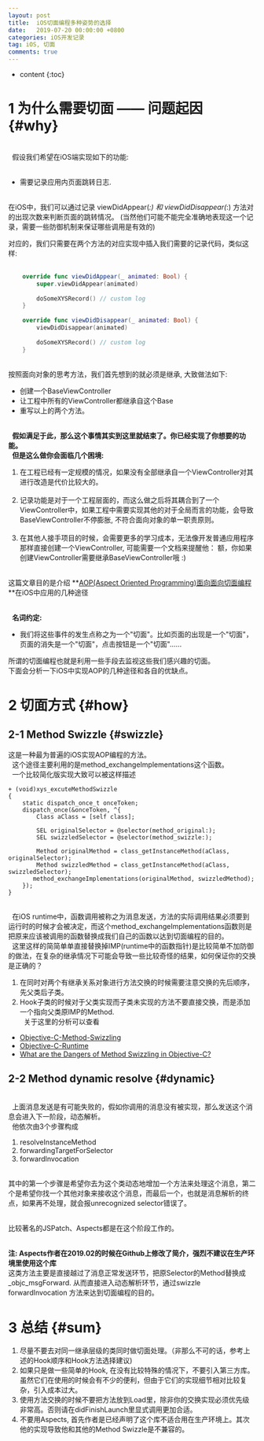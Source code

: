```yaml
---
layout: post
title:  iOS切面编程多种姿势的选择
date:   2019-07-20 00:00:00 +0800
categories: iOS开发记录
tag: iOS, 切面
comments: true
---
```


* content
{:toc}

1 为什么需要切面 —— 问题起因 {#why}
==
&nbsp;<br>&nbsp;
假设我们希望在iOS端实现如下的功能: 
&nbsp;<br>&nbsp;
- 需要记录应用内页面跳转日志.
&nbsp;<br>&nbsp;

在iOS中，我们可以通过记录 viewDidAppear(_:) 和 viewDidDisappear(_:) 方法对的出现次数来判断页面的跳转情况。 (当然他们可能不能完全准确地表现这一个记录，需要一些防御机制来保证哪些调用是有效的)

对应的，我们只需要在两个方法的对应实现中插入我们需要的记录代码，类似这样:<br>&nbsp;
``` swift 
    override func viewDidAppear(_ animated: Bool) {
        super.viewDidAppear(animated)
        
        doSomeXYSRecord() // custom log
    }
    
    override func viewDidDisappear(_ animated: Bool) {
        viewDidDisappear(animated)
        
        doSomeXYSRecord() // custom log
    }
```

<br>按照面向对象的思考方法，我们首先想到的就必须是继承, 大致做法如下:

- 创建一个BaseViewController
- 让工程中所有的ViewController都继承自这个Base
- 重写以上的两个方法。


&nbsp;<br>&nbsp;
**假如满足于此，那么这个事情其实到这里就结束了。你已经实现了你想要的功能。**
&nbsp;<br>&nbsp;
**但是这么做你会面临几个困境:**

1. 在工程已经有一定规模的情况，如果没有全部继承自一个ViewController对其进行改造是代价比较大的。&nbsp;<br>&nbsp;
2. 记录功能是对于一个工程层面的，而这么做之后将其耦合到了一个 ViewController中，如果工程中需要实现其他的对于全局而言的功能，会导致BaseViewController不停膨胀, 不符合面向对象的单一职责原则。&nbsp;<br>&nbsp;
3. 在其他人接手项目的时候，会需要更多的学习成本，无法像开发普通应用程序那样直接创建一个ViewController, 可能需要一个文档来提醒他： 额，你如果创建ViewController需要继承BaseViewController哦 :)&nbsp;<br>&nbsp;

这篇文章目的是介绍
**[AOP(Aspect Oriented Programming)面向面向切面编程](https://baike.baidu.com/item/AOP/1332219?fr=aladdin)**在iOS中应用的几种途径

&nbsp;<br>&nbsp;
**名词约定:**
- 我们将这些事件的发生点称之为一个"切面"。比如页面的出现是一个"切面"，页面的消失是一个"切面"，点击按钮是一个"切面"......

所谓的切面编程也就是利用一些手段去监视这些我们感兴趣的切面。
&nbsp;<br>下面会分析一下iOS中实现AOP的几种途径和各自的优缺点。


2 切面方式 {#how}
==

2-1 Method Swizzle {#swizzle}
---
这是一种最为普遍的iOS实现AOP编程的方法。
&nbsp;<br>&nbsp;
这个途径主要利用的是method_exchangeImplementations这个函数。
&nbsp;<br>&nbsp;
一个比较简化版实现大致可以被这样描述
```objc
+ (void)xys_excuteMethodSwizzle
{
    static dispatch_once_t onceToken;
    dispatch_once(&onceToken, ^{
        Class aClass = [self class];
        
        SEL originalSelector = @selector(method_original:);
        SEL swizzledSelector = @selector(method_swizzle:);
        
        Method originalMethod = class_getInstanceMethod(aClass, originalSelector);
        Method swizzledMethod = class_getInstanceMethod(aClass, swizzledSelector);
       method_exchangeImplementations(originalMethod, swizzledMethod);
    });
}
```
&nbsp;<br>&nbsp;
在iOS runtime中，函数调用被称之为消息发送，方法的实际调用结果必须要到运行时的时候才会被决定，而这个method_exchangeImplementations函数则是把原来应该被调用的函数替换成我们自己的函数以达到切面编程的目的。
&nbsp;<br>&nbsp;
这里这样的简简单单直接替换掉IMP(runtime中的函数指针)是比较简单不加防御的做法，在复杂的继承情况下可能会导致一些比较奇怪的结果，如何保证你的交换是正确的？ 

1. 在同时对两个有继承关系对象进行方法交换的时候需要注意交换的先后顺序，先父类后子类。
2. Hook子类的时候对于父类实现而子类未实现的方法不要直接交换，而是添加一个指向父类原IMP的Method.
&nbsp;<br>&nbsp;
关于这里的分析可以查看
- [Objective-C-Method-Swizzling](http://yulingtianxia.com/blog/2017/04/17/Objective-C-Method-Swizzling/#Reference)
- [Objective-C-Runtime](http://yulingtianxia.com/blog/2014/11/05/objective-c-runtime/)
- [What are the Dangers of Method Swizzling in Objective-C?](https://stackoverflow.com/questions/5339276/what-are-the-dangers-of-method-swizzling-in-objective-c)

2-2 Method dynamic resolve {#dynamic}
---


&nbsp;<br>&nbsp;
上面消息发送是有可能失败的，假如你调用的消息没有被实现，那么发送这个消息会进入下一阶段，动态解析。&nbsp;<br>&nbsp;
他依次由3个步骤构成
1. resolveInstanceMethod
2. forwardingTargetForSelector
3. forwardInvocation

&nbsp;<br>
其中的第一个步骤是希望你去为这个类动态地增加一个方法来处理这个消息，第二个是希望你找一个其他对象来接收这个消息，而最后一个，也就是消息解析的终点，如果再不处理，就会报unrecognized selector错误了。

&nbsp;<br>
比较著名的JSPatch、Aspects都是在这个阶段工作的。

&nbsp;<br>
**注: Aspects作者在2019.02的时候在Github上修改了简介，强烈不建议在生产环境里使用这个库**
&nbsp;<br>
这类方法主要是直接越过了消息正常发送环节，把原Selector的Method替换成_objc_msgForward.
从而直接进入动态解析环节，通过swizzle forwardInvocation 方法来达到切面编程的目的。

3 总结 {#sum}
==

1. 尽量不要去对同一继承层级的类同时做切面处理。（非那么不可的话，参考上述的Hook顺序和Hook方法选择建议)
2. 如果只是做一些简单的Hook, 在没有比较特殊的情况下，不要引入第三方库。虽然它们在使用的时候会有不少的便利，但由于它们的实现细节相对比较复杂，引入成本过大。
3. 使用方法交换的时候不要把方法放到Load里，除非你的交换实现必须优先级非常高。否则请在didFinishLaunch里显式调用更加合适。
4. 不要用Aspects, 首先作者是已经声明了这个库不适合用在生产环境上。其次他的实现导致他和其他的Method Swizzle是不兼容的。